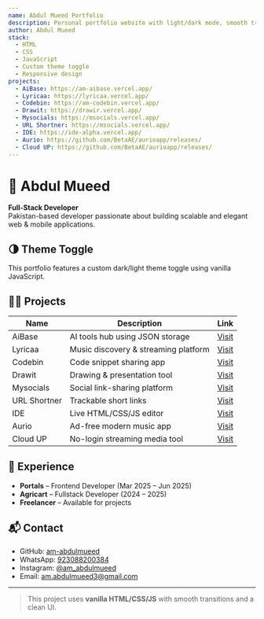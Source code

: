 ```yaml
---
name: Abdul Mueed Portfolio
description: Personal portfolio website with light/dark mode, smooth transitions, and project showcase.
author: Abdul Mueed
stack:
  - HTML
  - CSS
  - JavaScript
  - Custom theme toggle
  - Responsive design
projects:
  - AiBase: https://am-aibase.vercel.app/
  - Lyricaa: https://lyricaa.vercel.app/
  - Codebin: https://am-codebin.vercel.app/
  - Drawit: https://drawir.vercel.app/
  - Mysocials: https://msocials.vercel.app/
  - URL Shortner: https://msocials.vercel.app/
  - IDE: https://ide-alpha.vercel.app/
  - Aurio: https://github.com/BetaAE/aurioapp/releases/
  - Cloud UP: https://github.com/BetaAE/aurioapp/releases/
---
```


# 👋 Abdul Mueed

**Full-Stack Developer**  
Pakistan-based developer passionate about building scalable and elegant web & mobile applications.

## 🌗 Theme Toggle

This portfolio features a custom dark/light theme toggle using vanilla JavaScript.

## 🧑‍💻 Projects

| Name       | Description                                 | Link                                        |
|------------|---------------------------------------------|---------------------------------------------|
| AiBase     | AI tools hub using JSON storage             | [Visit](https://am-aibase.vercel.app/)     |
| Lyricaa    | Music discovery & streaming platform         | [Visit](https://lyricaa.vercel.app/)       |
| Codebin    | Code snippet sharing app                     | [Visit](https://am-codebin.vercel.app/)    |
| Drawit     | Drawing & presentation tool                  | [Visit](https://drawir.vercel.app/)        |
| Mysocials  | Social link-sharing platform                 | [Visit](https://msocials.vercel.app/)      |
| URL Shortner | Trackable short links                      | [Visit](https://msocials.vercel.app/)      |
| IDE        | Live HTML/CSS/JS editor                      | [Visit](https://ide-alpha.vercel.app/)     |
| Aurio      | Ad-free modern music app                     | [Visit](https://github.com/BetaAE/aurioapp/releases/) |
| Cloud UP   | No-login streaming media tool                | [Visit](https://github.com/BetaAE/aurioapp/releases/) |

## 💼 Experience

- **Portals** – Frontend Developer (Mar 2025 – Jun 2025)
- **Agricart** – Fullstack Developer (2024 – 2025)
- **Freelancer** – Available for projects

## 📬 Contact

- GitHub: [am-abdulmueed](https://github.com/am-abdulmueed)
- WhatsApp: [923088200384](https://wa.me/923088200384)
- Instagram: [@am_abdulmueed](https://instagram.com/am_abdulmueed)
- Email: [am.abdulmueed3@gmail.com](mailto:am.abdulmueed3@gmail.com)

---

> This project uses **vanilla HTML/CSS/JS** with smooth transitions and a clean UI.
